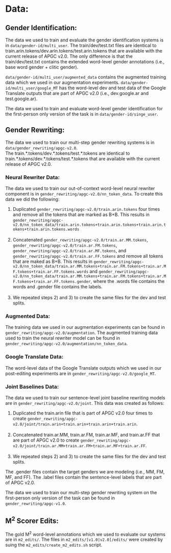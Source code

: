 # Data:

## Gender Identification:
The data we used to train and evaluate the gender identification systems is in `data/gender-id/multi_user`. The train/dev/test.txt files are identical to train.arin.tokens/dev.arin.tokens/test.arin.tokens that are available with the current release of APGC v2.0. The only difference is that the train/dev/test.txt contains the extended word-level gender annotations (i.e., base word gender + clitic gender).

`data/gender-id/multi_user/augmented_data` contains the augmented training data which we used in our augmentation experiments. `data/gender-id/multi_user/google_MT` has the word-level dev and test data of the Google Translate outputs that are part of APGC v2.0 (i.e., dev.google.ar and test.google.ar).

The data we used to train and evaluate word-level gender identification for the first-person only version of the task is in `data/gender-id/singe_user`.


## Gender Rewriting:
The data we used to train our multi-step gender rewriting systems is in `data/gender_rewriting/apgc-v2.0`.<br/>
The train.\*.tokens/dev.\*.tokens/test.\*.tokens are identical to train.\*.tokens/dev.\*.tokens/test.\*.tokens that are available with the current release of APGC v2.0.

### Neural Rewriter Data:
The data we used to train our out-of-context word-level neural rewriter component is in `gender_rewriting/apgc-v2.0/nn_token_data`. To create this data we did the following:
1) Duplicated `gender_rewriting/apgc-v2.0/train.arin.tokens` four times and remove all the tokens that are marked as B+B. This results in `gender_rewriting/apgc-v2.0/nn_token_data/train.arin.tokens+train.arin.tokens+train.arin.tokens+train.arin.tokens.words`</br></br>
2) Concatenated `gender_rewriting/apgc-v2.0/train.ar.MM.tokens`, `gender_rewriting/apgc-v2.0/train.ar.FM.tokens`, `gender_rewriting/apgc-v2.0/train.ar.MF.tokens`, and `gender_rewriting/apgc-v2.0/train.ar.FF.tokens` and remove all tokens that are maked as B+B. This results in `gender_rewriting/apgc-v2.0/nn_token_data/train.ar.MM.tokens+train.ar.FM.tokens+train.ar.MF.tokens+train.ar.FF.tokens.words` and `gender_rewriting/apgc-v2.0/nn_token_data/train.ar.MM.tokens+train.ar.FM.tokens+train.ar.MF.tokens+train.ar.FF.tokens.gender`, where the .words file contains the words and .gender file contains the labels.</br></br>
3) We repeated steps 2) and 3) to create the same files for the dev and test splits.


### Augmented Data:
The training data we used in our augmentation experiments can be found in `gender_rewriting/apgc-v2.0/augmentation`. The augmented training data used to train the neural rewriter model can be found in `gender_rewriting/apgc-v2.0/augmentation/nn_token_data`.

### Google Translate Data:
The word-level data of the Google Translate outputs which we used in our post-editing experiments are in `gender_rewriting/apgc-v2.0/google_MT`.

### Joint Baselines Data:
The data we used to train our sentence-level joint baseline rewriting models are in `gender_rewriting/apgc-v2.0/joint`. This data was created as follows:
1) Duplicated the train.arin file that is part of APGC v2.0 four times to create `gender_rewriting/apgc-v2.0/joint/train.arin+train.arin+train.arin+train.arin`.<br/><br/>
2) Concatenated train.ar.MM, train.ar.FM, train.ar.MF, and train.ar.FF that are part of APGC v2.0 to create `gender_rewriting/apgc-v2.0/joint/train.ar.MM+train.ar.FM+train.ar.MF+train.ar.FF`.<br/><br/>
3) We repeated steps 2) and 3) to create the same files for the dev and test splits.

The .gender files contain the target genders we are modeling (i.e., MM, FM, MF, and FF). The .label files contain the sentence-level labels that are part of APGC v2.0.


The data we used to train our multi-step gender rewriting system on the first-person only version of the task can be found in `gender_rewriting/apgc-v1.0`.

## M<sup>2</sup> Scorer Edits:
The gold M<sup>2</sup> word-level annotations which we used to evaluate our systems are in `m2_edits/`. The files in `m2_edits/[v1.0|v2.0]/edits/` were created by suing the `m2_edits/create_m2_edits.sh` script.
